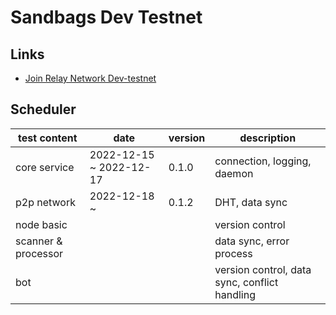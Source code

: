 # Sandbags Dev Testnet

## Links

* [Join Relay Network Dev-testnet](https://docs.sandbags.io/join-relay-network-dev-testnet/setup)

## Scheduler

| test content | date | version | description |
| --- | --- | --- | --- |
| core service | 2022-12-15 ~ 2022-12-17 | 0.1.0 | connection, logging, daemon |
| p2p network | 2022-12-18 ~  | 0.1.2 | DHT, data sync |
| node basic |  |  | version control |
| scanner & processor |  |  | data sync, error process |
| bot |  |  | version control, data sync, conflict handling |
